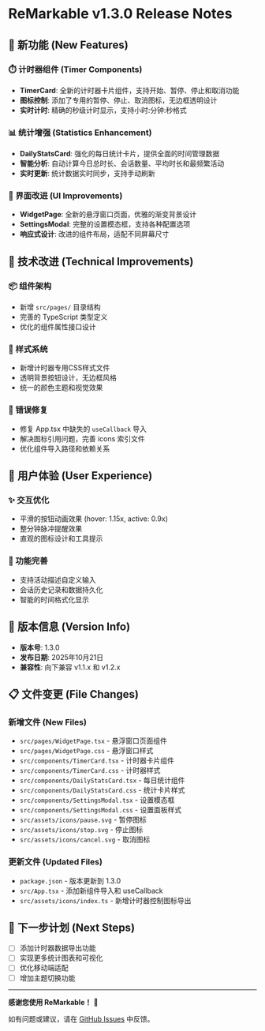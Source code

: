 # ReMarkable v1.3.0 Release Notes

## 🎉 新功能 (New Features)

### ⏱️ 计时器组件 (Timer Components)
- **TimerCard**: 全新的计时器卡片组件，支持开始、暂停、停止和取消功能
- **图标控制**: 添加了专用的暂停、停止、取消图标，无边框透明设计
- **实时计时**: 精确的秒级计时显示，支持小时:分钟:秒格式

### 📊 统计增强 (Statistics Enhancement)
- **DailyStatsCard**: 强化的每日统计卡片，提供全面的时间管理数据
- **智能分析**: 自动计算今日总时长、会话数量、平均时长和最频繁活动
- **实时更新**: 统计数据实时同步，支持手动刷新

### 🚀 界面改进 (UI Improvements)
- **WidgetPage**: 全新的悬浮窗口页面，优雅的渐变背景设计
- **SettingsModal**: 完整的设置模态框，支持各种配置选项
- **响应式设计**: 改进的组件布局，适配不同屏幕尺寸

## 🔧 技术改进 (Technical Improvements)

### 📦 组件架构
- 新增 `src/pages/` 目录结构
- 完善的 TypeScript 类型定义
- 优化的组件属性接口设计

### 🎨 样式系统
- 新增计时器专用CSS样式文件
- 透明背景按钮设计，无边框风格
- 统一的颜色主题和视觉效果

### 🐛 错误修复
- 修复 App.tsx 中缺失的 `useCallback` 导入
- 解决图标引用问题，完善 icons 索引文件
- 优化组件导入路径和依赖关系

## 📱 用户体验 (User Experience)

### ✨ 交互优化
- 平滑的按钮动画效果 (hover: 1.15x, active: 0.9x)
- 整分钟脉冲提醒效果
- 直观的图标设计和工具提示

### 🎯 功能完善
- 支持活动描述自定义输入
- 会话历史记录和数据持久化
- 智能的时间格式化显示

## 🔄 版本信息 (Version Info)

- **版本号**: 1.3.0
- **发布日期**: 2025年10月21日
- **兼容性**: 向下兼容 v1.1.x 和 v1.2.x

## 📋 文件变更 (File Changes)

### 新增文件 (New Files)
- `src/pages/WidgetPage.tsx` - 悬浮窗口页面组件
- `src/pages/WidgetPage.css` - 悬浮窗口样式
- `src/components/TimerCard.tsx` - 计时器卡片组件
- `src/components/TimerCard.css` - 计时器样式
- `src/components/DailyStatsCard.tsx` - 每日统计组件
- `src/components/DailyStatsCard.css` - 统计卡片样式
- `src/components/SettingsModal.tsx` - 设置模态框
- `src/components/SettingsModal.css` - 设置面板样式
- `src/assets/icons/pause.svg` - 暂停图标
- `src/assets/icons/stop.svg` - 停止图标
- `src/assets/icons/cancel.svg` - 取消图标

### 更新文件 (Updated Files)
- `package.json` - 版本更新到 1.3.0
- `src/App.tsx` - 添加新组件导入和 useCallback
- `src/assets/icons/index.ts` - 新增计时器控制图标导出

## 🚀 下一步计划 (Next Steps)

- [ ] 添加计时器数据导出功能
- [ ] 实现更多统计图表和可视化
- [ ] 优化移动端适配
- [ ] 增加主题切换功能

---

**感谢您使用 ReMarkable！** 🙏

如有问题或建议，请在 [GitHub Issues](https://github.com/zoeysnowy/ReMarkable/issues) 中反馈。
